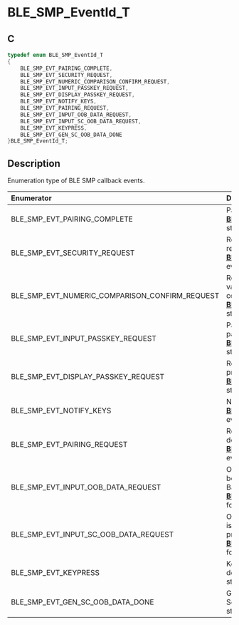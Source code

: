 # BLE_SMP_EventId_T

## C

```c
typedef enum BLE_SMP_EventId_T
{
    BLE_SMP_EVT_PAIRING_COMPLETE,
    BLE_SMP_EVT_SECURITY_REQUEST,
    BLE_SMP_EVT_NUMERIC_COMPARISON_CONFIRM_REQUEST,
    BLE_SMP_EVT_INPUT_PASSKEY_REQUEST,
    BLE_SMP_EVT_DISPLAY_PASSKEY_REQUEST,
    BLE_SMP_EVT_NOTIFY_KEYS,
    BLE_SMP_EVT_PAIRING_REQUEST,
    BLE_SMP_EVT_INPUT_OOB_DATA_REQUEST,
    BLE_SMP_EVT_INPUT_SC_OOB_DATA_REQUEST,
    BLE_SMP_EVT_KEYPRESS,
    BLE_SMP_EVT_GEN_SC_OOB_DATA_DONE
}BLE_SMP_EventId_T;
```

## Description

Enumeration type of BLE SMP callback events.


|Enumerator|Description|
|:---|:---|
|BLE_SMP_EVT_PAIRING_COMPLETE|Pairing process is completed event. See **[BLE_SMP_EvtPairingComplete_T](GUID-25D32CF6-2EE5-4968-935D-3987C63824F6.md)** structure for eventField.|
|BLE_SMP_EVT_SECURITY_REQUEST|Received peripheral security request from remote device event. See **[BLE_SMP_EvtSecurityReq_T](GUID-46E1439B-0ED7-49B5-94FB-06B47F5715AC.md)** structure for eventField.|
|BLE_SMP_EVT_NUMERIC_COMPARISON_CONFIRM_REQUEST|Received confirmation request for 6-digit values during pairing process (Numeric comparison) event. See **[BLE_SMP_EvtDisplayCompareValueReq_T](GUID-5A1B5F63-8623-4072-A189-83EB2D298CCC.md)** structure for eventField.|
|BLE_SMP_EVT_INPUT_PASSKEY_REQUEST|Passkey is requested to be input during pairing process (Passkey entry) event. See **[BLE_SMP_EvtInputPasskeyReq_T](GUID-E6E1E5CE-5FA9-41DA-88AC-CFF9FF4BF96D.md)** structure for eventField.|
|BLE_SMP_EVT_DISPLAY_PASSKEY_REQUEST|Request to display passkey during pairing process (Passkey entry) event. See **[BLE_SMP_EvtDisplayPasskeyReq_T](GUID-449B27B3-B2CB-4972-8775-914526A98C41.md)** structure for eventField.|
|BLE_SMP_EVT_NOTIFY_KEYS|Notify keys. See **[BLE_SMP_EvtNotifyKeys_T](GUID-922D7495-1416-497C-BDE2-B2D3D86CDC0C.md)** structure for eventField.|        
|BLE_SMP_EVT_PAIRING_REQUEST|Received pairing request from remote device event. See **[BLE_SMP_EvtPairingReq_T](GUID-22237605-780A-45D3-969E-7E7AA78E9CFD.md)** structure for eventField.|
|BLE_SMP_EVT_INPUT_OOB_DATA_REQUEST|OOB data for legacy pairing is requested to be input during pairing process (Out of Band) event. See **[BLE_SMP_EvtInputOobData_T](GUID-906B1D99-D71E-4F31-BF51-F39E35121AED.md)** structure for eventField.|
|BLE_SMP_EVT_INPUT_SC_OOB_DATA_REQUEST|OOB data for Secure Connections pairing is requested to be input during pairing process (Out of Band) event. See **[BLE_SMP_EvtInputScOobData_T](GUID-E3CFA2EA-B215-40E0-A309-B78B89D0C94D.md)** structure for eventField.|
|BLE_SMP_EVT_KEYPRESS|Keypress notification from the remote device. See **[BLE_SMP_EvtKeypress_T](GUID-FC3A0847-D5F3-4E67-B9D9-DB47AB7F5D1A.md)** structure for eventField.|
|BLE_SMP_EVT_GEN_SC_OOB_DATA_DONE|Generate SC OOB data is completed event. See **[BLE_SMP_EvtGenScOobDataDone_T](GUID-021A932F-25DC-45AF-AFD4-9E36697FC7C3.md)** structure for eventField.|
